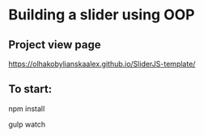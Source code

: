 # Building a slider using OOP

## Project view page
https://olhakobylianskaalex.github.io/SliderJS-template/

## To start: 
npm install 

gulp watch
